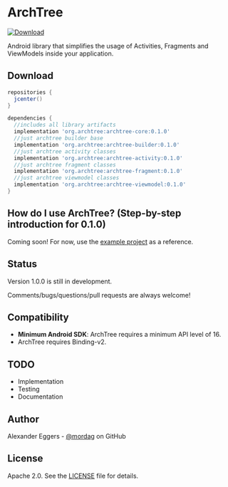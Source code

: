 ArchTree
=====

[![Download](https://api.bintray.com/packages/mordag/android/archtree-core/images/download.svg) ](https://bintray.com/mordag/android/archtree-core/_latestVersion)

Android library that simplifies the usage of Activities, Fragments and ViewModels inside your application.

Download
--------
```gradle
repositories {
  jcenter()
}

dependencies {
  //includes all library artifacts
  implementation 'org.archtree:archtree-core:0.1.0'
  //just archtree builder base
  implementation 'org.archtree:archtree-builder:0.1.0'
  //just archtree activity classes
  implementation 'org.archtree:archtree-activity:0.1.0'
  //just archtree fragment classes
  implementation 'org.archtree:archtree-fragment:0.1.0'
  //just archtree viewmodel classes
  implementation 'org.archtree:archtree-viewmodel:0.1.0'
}
```

How do I use ArchTree? (Step-by-step introduction for 0.1.0)
-------------------
Coming soon! For now, use the [example project][3] as a reference.

Status
------
Version 1.0.0 is still in development.

Comments/bugs/questions/pull requests are always welcome!

Compatibility
-------------

 * **Minimum Android SDK**: ArchTree requires a minimum API level of 16.
 * ArchTree requires Binding-v2.
 
TODO
-------------
* Implementation
* Testing
* Documentation

Author
------
Alexander Eggers - [@mordag][2] on GitHub

License
-------
Apache 2.0. See the [LICENSE][1] file for details.


[1]: https://github.com/Mordag/archtree/blob/master/LICENSE
[2]: https://github.com/Mordag
[3]: https://github.com/Mordag/archtree/tree/master/examples
